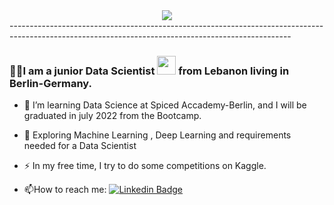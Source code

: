 <div id="header" align="center">
  <img src="https://media.giphy.com/media/1sgetPM00wWqJpVUTl/giphy.gif"/>
</div> 
----------------------------------------------------------------------------------------------------------------------------------------------------

### 👨‍💻I am a junior Data Scientist <img src="https://media.giphy.com/media/WUlplcMpOCEmTGBtBW/giphy.gif" width="30"> from Lebanon living in Berlin-Germany.
- :telescope: I’m learning Data Science at Spiced Accademy-Berlin, and I will be graduated in july 2022 from the Bootcamp.

- :seedling: Exploring Machine Learning , Deep Learning and requirements needed for a Data Scientist

- :zap: In my free time, I try to do some competitions on Kaggle.

- :mailbox:How to reach me: [![Linkedin Badge](https://img.shields.io/badge/-kakbar-blue?style=flat&logo=Linkedin&logoColor=white)](https://www.linkedin.com/in/nadim-salameh-597171232/)
